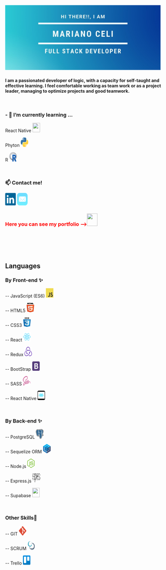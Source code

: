 <h2>
<img width="500" heigth="30" src="https://github.com/nanoceli/nanoceli/blob/main/images/presentacion.png">
</h2>
<h4>I am a passionated developer of logic, with a capacity for self-taught and
effective learning. I feel comfortable working as team work or as a project
leader, managing to optimize projects and good teamwork.</h4>
 <br/> 
  
<h3>- 🌱 I’m currently learning ... </h3>
<p>React Native <img src="https://p.kindpng.com/picc/s/765-7652239_react-native-svg-logo-hd-png-download.png" height="30" width="24" ></p>
<p>Phyton <img src="https://github.com/nanoceli/nanoceli/blob/main/images/python-5.svg" height="30" width="24" ></p>
<p>R <img src="https://github.com/nanoceli/nanoceli/blob/main/images/r-lang.svg" height="30" width="24" ></p>
 <br/> 
<h3> 📫 Contact me!</h4>
<a href="https://www.linkedin.com/in/marianoalejandroceli/"><img  height="40" width="34" src="https://github.com/nanoceli/nanoceli/blob/main/images/linkedin-icon-2.svg"></a>
<a href="mailto: Marianoalejandroceli@gmail.com"><img   height="40" width="34" src="https://github.com/nanoceli/nanoceli/blob/main/images/mail-ios.svg"></a>
<h3 style="color:red" >Here you can see my portfolio --><a href="https://nanoceli.github.io/"><img height="40" width="34" src="https://upload.wikimedia.org/wikipedia/commons/thumb/3/37/Portfolio.svg/1229px-Portfolio.svg.png"></a><h3>
<br/>
 <br/>
  <br/> 
<h2>Languages</h3>
<h3>By Front-end ✨</h4>
<p>-- JavaScript (ES6) <img src="https://github.com/nanoceli/nanoceli/blob/main/images/logo-javascript.svg" height="30" width="24" ></p>
<p>-- HTML5 <img src="https://github.com/nanoceli/nanoceli/blob/main/images/html5.svg" height="30" width="24" ></p>
<p>-- CSS3 <img src="https://github.com/nanoceli/nanoceli/blob/main/images/css-5.svg" height="30" width="24" ></p>
<p>-- React <img src="https://github.com/nanoceli/nanoceli/blob/main/images/react-2.svg" height="30" width="24" ></p>
<p>-- Redux <img src="https://github.com/nanoceli/nanoceli/blob/main/images/redux.svg" height="30" width="24" ></p>
<p>-- BootStrap <img src="https://github.com/nanoceli/nanoceli/blob/main/images/bootstrap-4.svg" height="30" width="24" ></p>
<p>-- SASS <img src="https://github.com/nanoceli/nanoceli/blob/main/images/sass-1.svg" height="30" width="24" ></p>
<p>-- React Native <img src="https://github.com/nanoceli/nanoceli/blob/main/images/react-native-app.svg" height="30" width="24" ></p>
 <br/>
<h3>By Back-end ✨</h4>
<p>-- PostgreSQL <img alt="PostgreSQL" src="https://github.com/nanoceli/nanoceli/blob/main/images/postgresql.svg" height="30" width="24" > </p>
<p>-- Sequelize ORM <img height="30" width="24" src="https://github.com/nanoceli/nanoceli/blob/main/images/sequelize.svg"> </p>
<p>-- Node.js <img height="30" width="24" src="https://github.com/nanoceli/nanoceli/blob/main/images/nodejs-icon.svg"></p>
<p>-- Express.js <img height="30" width="24" src="https://github.com/nanoceli/nanoceli/blob/main/images/expressjs.svg">  </p>
<p>-- Supabase <img height="30" width="24" src="https://marketplace-assets.digitalocean.com/logos/supabase-supabaserealtime-18-04.svg"></p>
 <br/>
<h3>Other Skills💪</h4>
<p>-- GIT <img height="30" width="24" src="https://github.com/nanoceli/nanoceli/blob/main/images/git-icon.svg"> </p>
<p>-- SCRUM <img height="30" width="24" src="https://github.com/nanoceli/nanoceli/blob/main/images/scrum-1.svg"> </p>
<p>-- Trello <img height="30" width="24" src="https://github.com/nanoceli/nanoceli/blob/main/images/trello.svg"> </p>

